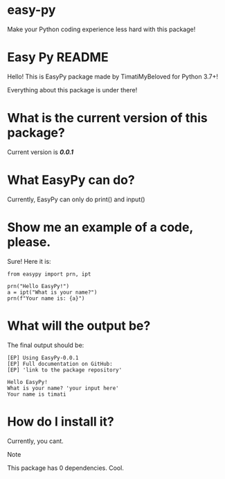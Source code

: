 # easy-py
Make your Python coding experience less hard with this package!

# Easy Py README
Hello! This is EasyPy package made by TimatiMyBeloved for Python 3.7+!

Everything about this package is under there!

# What is the current version of this package?
Current version is ***0.0.1***

# What EasyPy can do?
Currently, EasyPy can only do print() and input()

# Show me an example of a code, please.
Sure! Here it is:

```
from easypy import prn, ipt

prn("Hello EasyPy!")
a = ipt("What is your name?")
prn(f"Your name is: {a}")
```

# What will the output be?
The final output should be:

```
[EP] Using EasyPy-0.0.1
[EP] Full documentation on GitHub:
[EP] 'link to the package repository'

Hello EasyPy!
What is your name? 'your input here'
Your name is timati
```

# How do I install it?
Currently, you cant.

> [!NOTE]
> This package has 0 dependencies. Cool.
